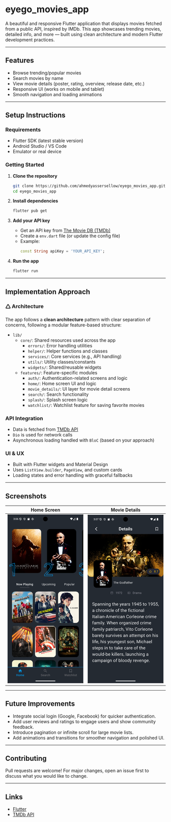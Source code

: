 #  eyego_movies_app

A beautiful and responsive Flutter application that displays movies fetched from a public API, inspired by IMDb. This app showcases trending movies, detailed info, and more — built using clean architecture and modern Flutter development practices.

---

##  Features

- Browse trending/popular movies
- Search movies by name
- View movie details (poster, rating, overview, release date, etc.)
- Responsive UI (works on mobile and tablet)
- Smooth navigation and loading animations

---

##  Setup Instructions

###  Requirements
- Flutter SDK (latest stable version)
- Android Studio / VS Code
- Emulator or real device

###  Getting Started

1. **Clone the repository**
   ```bash
   git clone https://github.com/ahmedyassersellow/eyego_movies_app.git
   cd eyego_movies_app
   ```

2. **Install dependencies**
   ```bash
   flutter pub get
   ```

3. **Add your API key**  
   - Get an API key from [The Movie DB (TMDb)](https://www.themoviedb.org/)
   - Create a `env.dart` file (or update the config file)
   - Example:
     ```dart
     const String apiKey = 'YOUR_API_KEY';
     ```

4. **Run the app**
   ```bash
   flutter run
   ```

---

##  Implementation Approach

### 🛆 Architecture

The app follows a **clean architecture** pattern with clear separation of concerns, following a modular feature-based structure:

- `lib/`
  - `core/`: Shared resources used across the app
    - `errors/`: Error handling utilities
    - `helper/`: Helper functions and classes
    - `services/`: Core services (e.g., API handling)
    - `utils/`: Utility classes/constants
    - `widgets/`: Shared/reusable widgets
  - `features/`: Feature-specific modules
    - `auth/`: Authentication-related screens and logic
    - `home/`: Home screen UI and logic
    - `movie_details/`: UI layer for movie detail screens
    - `search/`: Search functionality
    - `splash/`: Splash screen logic
    - `watchlist/`: Watchlist feature for saving favorite movies


###  API Integration

- Data is fetched from [TMDb API](https://developers.themoviedb.org/3)
- `Dio` is used for network calls
- Asynchronous loading handled with `BloC` (based on your approach)

###  UI & UX

- Built with Flutter widgets and Material Design
- Uses `ListView.builder`, `PageView`, and custom cards
- Loading states and error handling with graceful fallbacks

---

##  Screenshots

| Home Screen | Movie Details |
|-------------|----------------|
| ![Home](screenshots/home.png) | ![Detail](screenshots/detail.png) |

---

##  Future Improvements

- Integrate social login (Google, Facebook) for quicker authentication.
- Add user reviews and ratings to engage users and show community feedback.
- Introduce pagination or infinite scroll for large movie lists.
- Add animations and transitions for smoother navigation and polished UI.

---

##  Contributing

Pull requests are welcome! For major changes, open an issue first to discuss what you would like to change.

---

##  Links

- [Flutter](https://flutter.dev/)
- [TMDb API](https://www.themoviedb.org/)
